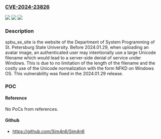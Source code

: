 ### [CVE-2024-23826](https://cve.mitre.org/cgi-bin/cvename.cgi?name=CVE-2024-23826)
![](https://img.shields.io/static/v1?label=Product&message=spbu_se_site&color=blue)
![](https://img.shields.io/static/v1?label=Version&message=%3D%20%3C%202024.01.29%20&color=brighgreen)
![](https://img.shields.io/static/v1?label=Vulnerability&message=CWE-770%3A%20Allocation%20of%20Resources%20Without%20Limits%20or%20Throttling&color=brighgreen)

### Description

spbu_se_site is the website of the Department of System Programming of St. Petersburg State University. Before 2024.01.29, when uploading an avatar image, an authenticated user may intentionally use a large Unicode filename which would lead to a server-side denial of service under Windows. This is due to no limitation of the length of the filename and the costly use of the Unicode normalization with the form NFKD on Windows OS.  This vulnerability was fixed in the 2024.01.29 release.

### POC

#### Reference
No PoCs from references.

#### Github
- https://github.com/Sim4n6/Sim4n6

